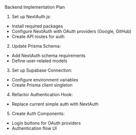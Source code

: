 Backend Implementation Plan

1. Set up NextAuth.js:
* Install required packages
* Configure NextAuth with OAuth providers (Google, GitHub)
* Create API routes for auth

2. Update Prisma Schema:
* Add NextAuth schema requirements
* Define user-related models

3. Set up Supabase Connection:
* Configure environment variables
* Create Prisma client singleton

4. Refactor Authentication Hook:
* Replace current simple auth with NextAuth

5. Create Auth Components:
* Login buttons for OAuth providers
* Authentication flow UI